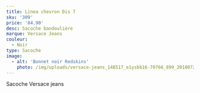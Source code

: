 ```yaml
---
title: Linea chevron Dis 7
sku: '309'
price: '84.90'
desc: Sacoche bandoulière
marque: Versace Jeans
couleur:
  - Noir
type: Sacoche
image:
  - alt: 'Bonnet noir Redskins'
    photo: /img/uploads/versace-jeans_148517_e1ysbb16-70766_899_20180726t151034_01.jpg
---
```

Sacoche Versace jeans
